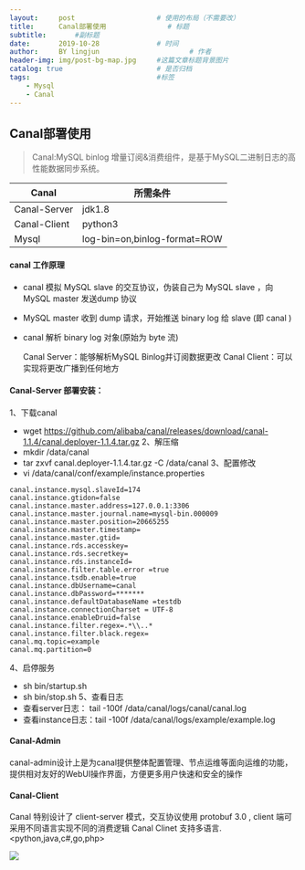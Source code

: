```yaml
---
layout:     post   				    # 使用的布局（不需要改）
title:      Canal部署使用 				# 标题 
subtitle:       #副标题
date:       2019-10-28 				# 时间
author:     BY lingjun						# 作者
header-img: img/post-bg-map.jpg 	#这篇文章标题背景图片
catalog: true 						# 是否归档
tags:								#标签
    - Mysql
    - Canal
---
```


## Canal部署使用
> Canal:MySQL binlog 增量订阅&消费组件，是基于MySQL二进制日志的高性能数据同步系统。

| Canal|所需条件|
|--|--|
|Canal-Server|jdk1.8|
|Canal-Client|python3|
|Mysql|log-bin=on,binlog-format=ROW|

#### canal 工作原理
- canal 模拟 MySQL slave 的交互协议，伪装自己为 MySQL slave ，向 MySQL master 发送dump 协议
- MySQL master 收到 dump 请求，开始推送 binary log 给 slave (即 canal )
- canal 解析 binary log 对象(原始为 byte 流)
  
  Canal Server：能够解析MySQL Binlog并订阅数据更改
  Canal Client：可以实现将更改广播到任何地方

#### Canal-Server 部署安装：
1、下载canal
- wget https://github.com/alibaba/canal/releases/download/canal-1.1.4/canal.deployer-1.1.4.tar.gz
2、解压缩
- mkdir /data/canal
- tar zxvf canal.deployer-1.1.4.tar.gz -C /data/canal
3、配置修改
- vi /data/canal/conf/example/instance.properties
```
canal.instance.mysql.slaveId=174
canal.instance.gtidon=false
canal.instance.master.address=127.0.0.1:3306
canal.instance.master.journal.name=mysql-bin.000009
canal.instance.master.position=20665255
canal.instance.master.timestamp=
canal.instance.master.gtid=
canal.instance.rds.accesskey=
canal.instance.rds.secretkey=
canal.instance.rds.instanceId=
canal.instance.filter.table.error =true
canal.instance.tsdb.enable=true
canal.instance.dbUsername=canal
canal.instance.dbPassword=*******
canal.instance.defaultDatabaseName =testdb
canal.instance.connectionCharset = UTF-8
canal.instance.enableDruid=false
canal.instance.filter.regex=.*\\..*
canal.instance.filter.black.regex=
canal.mq.topic=example
canal.mq.partition=0
```
4、启停服务
- sh bin/startup.sh
- sh bin/stop.sh
5、查看日志
- 查看server日志： tail -100f /data/canal/logs/canal/canal.log
- 查看instance日志：tail -100f /data/canal/logs/example/example.log

#### Canal-Admin
canal-admin设计上是为canal提供整体配置管理、节点运维等面向运维的功能，提供相对友好的WebUI操作界面，方便更多用户快速和安全的操作

#### Canal-Client
Canal 特别设计了 client-server 模式，交互协议使用 protobuf 3.0 , client 端可采用不同语言实现不同的消费逻辑
Canal Clinet 支持多语言.<python,java,c#,go,php>

![](https://i.loli.net/2019/10/28/FqB8anE67ZUmACj.jpg)